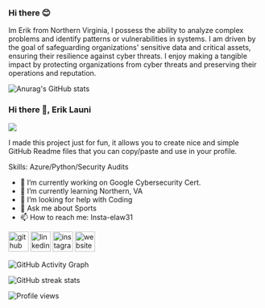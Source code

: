 ### Hi there  😊

Im Erik from Northern Virginia, I possess the ability to analyze complex problems and identify patterns or vulnerabilities in systems. I am driven by the goal of safeguarding organizations' sensitive data and critical assets, ensuring their resilience against cyber threats. I enjoy making a tangible impact by protecting organizations from cyber threats and preserving their operations and reputation.

![Anurag's GitHub stats](https://github-readme-stats.vercel.app/api?username=eriklauni&hide=contribs,prs)

### Hi there 👋, Erik Launi
![](https://github.com/eriklauni)

I made this project just for fun, it allows you to create nice and simple GitHub Readme files that you can copy/paste and use in your profile.

Skills: Azure/Python/Security Audits

- 🔭 I’m currently working on Google Cybersecurity Cert. 
- 🌱 I’m currently learning Northern, VA 
- 🤔 I’m looking for help with Coding 
- 💬 Ask me about Sports  
- 📫 How to reach me: Insta-elaw31 


[<img src='https://cdn.jsdelivr.net/npm/simple-icons@3.0.1/icons/github.svg' alt='github' height='40'>](https://github.com/eriklauni)  [<img src='https://cdn.jsdelivr.net/npm/simple-icons@3.0.1/icons/linkedin.svg' alt='linkedin' height='40'>](https://www.linkedin.com/in/https://www.linkedin.com/in/erik-launi-a859aaa3//)  [<img src='https://cdn.jsdelivr.net/npm/simple-icons@3.0.1/icons/instagram.svg' alt='instagram' height='40'>](https://www.instagram.com/elaw31/)  [<img src='https://cdn.jsdelivr.net/npm/simple-icons@3.0.1/icons/icloud.svg' alt='website' height='40'>](https://github.com/eriklauni)  

![GitHub Activity Graph](https://activity-graph.herokuapp.com/graph?username=eriklauni)  

![GitHub streak stats](https://streak-stats.demolab.com/?user=eriklauni)  

![Profile views](https://gpvc.arturio.dev/eriklauni)  

